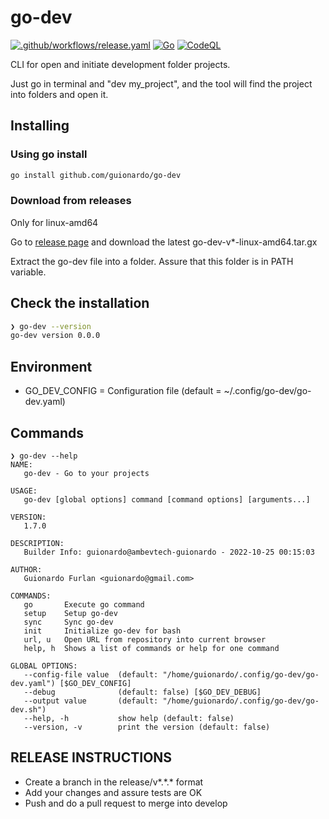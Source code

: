 # go-dev

[![.github/workflows/release.yaml](https://github.com/guionardo/go-dev/actions/workflows/release.yaml/badge.svg)](https://github.com/guionardo/go-dev/actions/workflows/release.yaml)
[![Go](https://github.com/guionardo/go-dev/actions/workflows/go.yml/badge.svg)](https://github.com/guionardo/go-dev/actions/workflows/go.yml)
[![CodeQL](https://github.com/guionardo/go-dev/actions/workflows/codeql-analysis.yml/badge.svg)](https://github.com/guionardo/go-dev/actions/workflows/codeql-analysis.yml)

CLI for open and initiate development folder projects.

Just go in terminal and "dev my_project", and the tool will find the project into folders and open it.

## Installing

### Using go install

```bash
go install github.com/guionardo/go-dev
```

### Download from releases

Only for linux-amd64

Go to [release page](https://github.com/guionardo/go-dev/releases) and download the latest go-dev-v\*-linux-amd64.tar.gx

Extract the go-dev file into a folder. Assure that this folder is in PATH variable.

## Check the installation

```bash
❯ go-dev --version
go-dev version 0.0.0
```

## Environment

- GO_DEV_CONFIG = Configuration file (default = ~/.config/go-dev/go-dev.yaml)

## Commands

```shell
❯ go-dev --help
NAME:
   go-dev - Go to your projects

USAGE:
   go-dev [global options] command [command options] [arguments...]

VERSION:
   1.7.0

DESCRIPTION:
   Builder Info: guionardo@ambevtech-guionardo - 2022-10-25 00:15:03

AUTHOR:
   Guionardo Furlan <guionardo@gmail.com>

COMMANDS:
   go       Execute go command
   setup    Setup go-dev
   sync     Sync go-dev
   init     Initialize go-dev for bash
   url, u   Open URL from repository into current browser
   help, h  Shows a list of commands or help for one command

GLOBAL OPTIONS:
   --config-file value  (default: "/home/guionardo/.config/go-dev/go-dev.yaml") [$GO_DEV_CONFIG]
   --debug              (default: false) [$GO_DEV_DEBUG]
   --output value       (default: "/home/guionardo/.config/go-dev/go-dev.sh")
   --help, -h           show help (default: false)
   --version, -v        print the version (default: false)
```

## RELEASE INSTRUCTIONS

- Create a branch in the release/v*.*.\* format
- Add your changes and assure tests are OK
- Push and do a pull request to merge into develop
